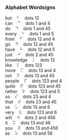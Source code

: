 ### Alphabet Wordsigns

but&nbsp;&nbsp;&nbsp;&nbsp;&#x2803;&nbsp;&nbsp;&nbsp;&nbsp;dots 12  
can&nbsp;&nbsp;&nbsp;&nbsp;&#x2809;&nbsp;&nbsp;&nbsp;&nbsp;dots 1 and 4  
do&nbsp;&nbsp;&nbsp;&nbsp;&#x2819;&nbsp;&nbsp;&nbsp;&nbsp;dots 1 and 45  
every&nbsp;&nbsp;&nbsp;&nbsp;&#x2811;&nbsp;&nbsp;&nbsp;&nbsp;dots 1 and 5  
from&nbsp;&nbsp;&nbsp;&nbsp;&#x280b;&nbsp;&nbsp;&nbsp;&nbsp;dots 12 and 4  
go&nbsp;&nbsp;&nbsp;&nbsp;&#x281b;&nbsp;&nbsp;&nbsp;&nbsp;dots 12 and 45  
have&nbsp;&nbsp;&nbsp;&nbsp;&#x2813;&nbsp;&nbsp;&nbsp;&nbsp;dots 12 and 5  
just&nbsp;&nbsp;&nbsp;&nbsp;&#x281a;&nbsp;&nbsp;&nbsp;&nbsp;dots 2 and 45  
knowledge&nbsp;&nbsp;&nbsp;&nbsp;&#x2805;&nbsp;&nbsp;&nbsp;&nbsp;dots 13  
like&nbsp;&nbsp;&nbsp;&nbsp;&#x2807;&nbsp;&nbsp;&nbsp;&nbsp;dots 123  
more&nbsp;&nbsp;&nbsp;&nbsp;&#x280d;&nbsp;&nbsp;&nbsp;&nbsp;dots 13 and 4  
not&nbsp;&nbsp;&nbsp;&nbsp;&#x281d;&nbsp;&nbsp;&nbsp;&nbsp;dots 13 and 45  
people&nbsp;&nbsp;&nbsp;&nbsp;&#x280f;&nbsp;&nbsp;&nbsp;&nbsp;dots 123 and 4  
quite&nbsp;&nbsp;&nbsp;&nbsp;&#x281f;&nbsp;&nbsp;&nbsp;&nbsp;dots 123 and 45  
rather&nbsp;&nbsp;&nbsp;&nbsp;&#x2817;&nbsp;&nbsp;&nbsp;&nbsp;dots 123 and 5  
so&nbsp;&nbsp;&nbsp;&nbsp;&#x280e;&nbsp;&nbsp;&nbsp;&nbsp;dots 23 and 4  
that&nbsp;&nbsp;&nbsp;&nbsp;&#x281e;&nbsp;&nbsp;&nbsp;&nbsp;dots 23 and 45  
us&nbsp;&nbsp;&nbsp;&nbsp;&#x2825;&nbsp;&nbsp;&nbsp;&nbsp;dots 13 and 6  
very&nbsp;&nbsp;&nbsp;&nbsp;&#x2827;&nbsp;&nbsp;&nbsp;&nbsp;dots 123 and 6  
will&nbsp;&nbsp;&nbsp;&nbsp;&#x283a;&nbsp;&nbsp;&nbsp;&nbsp;dots 2 and 456  
it&nbsp;&nbsp;&nbsp;&nbsp;&#x282d;&nbsp;&nbsp;&nbsp;&nbsp;dots 13 and 46  
you&nbsp;&nbsp;&nbsp;&nbsp;&#x283d;&nbsp;&nbsp;&nbsp;&nbsp;dots 13 and 456  
as&nbsp;&nbsp;&nbsp;&nbsp;&#x2835;&nbsp;&nbsp;&nbsp;&nbsp;dots 13 and 56  
